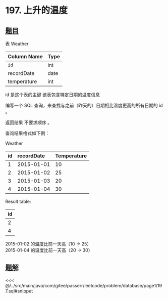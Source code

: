 # 197. 上升的温度
## [题目](https://leetcode.cn/problems/rising-temperature/)

表 Weather

| Column Name | Type |
|:------------|:-----|
| `id`        | int  |
| recordDate  | date |
| temperature | int  |

id 是这个表的主键 该表包含特定日期的温度信息

编写一个 SQL 查询，来查找与之前（昨天的）日期相比温度更高的所有日期的 id 。

返回结果 不要求顺序 。

查询结果格式如下例：

Weather

| id  | recordDate | Temperature |
|:----|:-----------|:------------|
| 1   | 2015-01-01 | 10          |
| 2   | 2015-01-02 | 25          |
| 3   | 2015-01-03 | 20          |
| 4   | 2015-01-04 | 30          |

Result table:

| id  |
|:----|
| 2   |
| 4   |

2015-01-02 的温度比前一天高（10 -> 25）  
2015-01-04 的温度比前一天高（20 -> 30）


## [题解](https://github.com/PasseRR/JavaLeetCode/blob/master/src/main/java/com/gitee/passerr/leetcode/problem/database/page1/197.sql)

<<< @/../src/main/java/com/gitee/passerr/leetcode/problem/database/page1/197.sql#snippet
